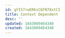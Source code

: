 ```yaml
---
id: gYIS7rwER6sC6FN78xtCI
title: Context Dependent
desc: ''
updated: 1643009464340
created: 1643009464340
---
```


